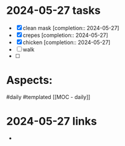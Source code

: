
# 2024-05-27 tasks

- [x] clean mask  [completion:: 2024-05-27]
- [x] crepes  [completion:: 2024-05-27]
- [x] chicken  [completion:: 2024-05-27]
- [ ] walk
- [ ] 

# Aspects:
#daily #templated
[[MOC - daily]]

# 2024-05-27 links
- 


